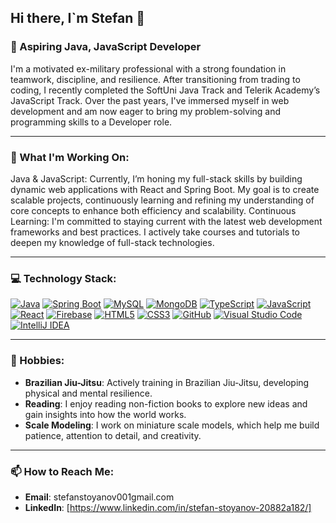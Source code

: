 ## Hi there, I`m Stefan 👋

### 🚀 Aspiring Java, JavaScript Developer
I'm a motivated ex-military professional with a strong foundation in teamwork, discipline, and resilience. After transitioning from trading to coding, I recently completed the SoftUni Java Track and Telerik Academy’s JavaScript Track. Over the past years, I've immersed myself in web development and am now eager to bring my problem-solving and programming skills to a Developer role.

---

### 🔨 What I'm Working On:
Java & JavaScript: Currently, I’m honing my full-stack skills by building dynamic web applications with React and Spring Boot. My goal is to create scalable projects, continuously learning and refining my understanding of core concepts to enhance both efficiency and scalability.
Continuous Learning: I'm committed to staying current with the latest web development frameworks and best practices. I actively take courses and tutorials to deepen my knowledge of full-stack technologies.

---

### 💻 Technology Stack:
[![Java](https://img.shields.io/badge/Java-007396?logo=java&logoColor=white&style=for-the-badge)](https://www.oracle.com/java/)
[![Spring Boot](https://img.shields.io/badge/Spring%20Boot-6DB33F?logo=springboot&logoColor=white&style=for-the-badge)](https://spring.io/projects/spring-boot)
[![MySQL](https://img.shields.io/badge/MySQL-4479A1?logo=mysql&logoColor=white&style=for-the-badge)](https://www.mysql.com/)
[![MongoDB](https://img.shields.io/badge/MongoDB-47A248?logo=mongodb&logoColor=white&style=for-the-badge)](https://www.mongodb.com/)
[![TypeScript](https://img.shields.io/badge/TypeScript-007ACC?logo=typescript&logoColor=white&style=for-the-badge)](https://www.typescriptlang.org/)
[![JavaScript](https://img.shields.io/badge/Javascript-F7DF1E?logo=javascript&logoColor=black&style=for-the-badge)](https://developer.mozilla.org/en-US/docs/Web/JavaScript)
[![React](https://img.shields.io/badge/React-61DAFB?logo=react&logoColor=white&style=for-the-badge)](https://reactjs.org/)
[![Firebase](https://img.shields.io/badge/Firebase-FFCA28?logo=firebase&logoColor=black&style=for-the-badge)](https://firebase.google.com/)
[![HTML5](https://img.shields.io/badge/HTML5-E34F26?logo=html5&logoColor=white&style=for-the-badge)](https://developer.mozilla.org/en-US/docs/Glossary/HTML5)
[![CSS3](https://img.shields.io/badge/CSS3-1572B6?logo=css3&logoColor=white&style=for-the-badge)](https://developer.mozilla.org/en-US/docs/Web/CSS)
[![GitHub](https://img.shields.io/badge/GitHub-181717?logo=github&logoColor=white&style=for-the-badge)](https://github.com/)
[![Visual Studio Code](https://img.shields.io/badge/Visual%20Studio%20Code-007ACC?logo=visualstudiocode&logoColor=white&style=for-the-badge)](https://code.visualstudio.com/)
[![IntelliJ IDEA](https://img.shields.io/badge/IntelliJ%20IDEA-000000?logo=intellijidea&logoColor=white&style=for-the-badge)](https://www.jetbrains.com/idea/)

---

### 🎯 Hobbies:
- **Brazilian Jiu-Jitsu**: Actively training in Brazilian Jiu-Jitsu, developing physical and mental resilience.
- **Reading**: I enjoy reading non-fiction books to explore new ideas and gain insights into how the world works.
- **Scale Modeling**: I work on miniature scale models, which help me build patience, attention to detail, and creativity.

---

### 📫 How to Reach Me:
- **Email**: stefanstoyanov001gmail.com
- **LinkedIn**: [https://www.linkedin.com/in/stefan-stoyanov-20882a182/]
